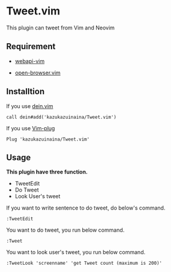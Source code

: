 # Tweet.vim

This plugin can tweet from Vim and Neovim

## Requirement

- [webapi-vim](https://github.com/mattn/webapi-vim)

- [open-browser.vim](https://github.com/tyru/open-browser.vim)

## Installtion
If you use [dein.vim](https://github.com/Shougo/dein.vim)

```
call dein#add('kazukazuinaina/Tweet.vim')
```

If you use [Vim-plug](https://github.com/junegunn/vim-plug)

```
Plug 'kazukazuinaina/Tweet.vim'
```


## Usage

**This plugin have three function.**

- TweetEdit
- Do Tweet
- Look User's tweet

If you want to write sentence to do tweet, do below's command.

```
:TweetEdit
```

You want to do tweet, you run below command.

```
:Tweet
```

You want to look user's tweet, you run below command.

```
:TweetLook 'screenname' 'get Tweet count (maximum is 200)'
```

